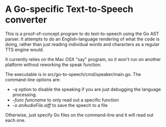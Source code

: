 # A Go-specific Text-to-Speech converter

This is a proof-of-concept program to do text-to-speech using the Go AST parser. It
attempts to do an English-language rendering of what the code is doing, rather than
just reading individual words and characters as a regular TTS engine would.

It currently relies on the Mac OSX "say" program, so it won't run on another platform
without reworking the speak function.

The executable is in src/go-to-speech/cmd/speaker/main.go. The command-line
options are:

* *-q* option to disable the speaking if you are just debugging the language processing.
* *-func funcname* to only read out a specific function
* *-o anAudioFile.aiff* to save the speech to a file

Otherwise, just specify Go files on the command-line and it will read out each one.
